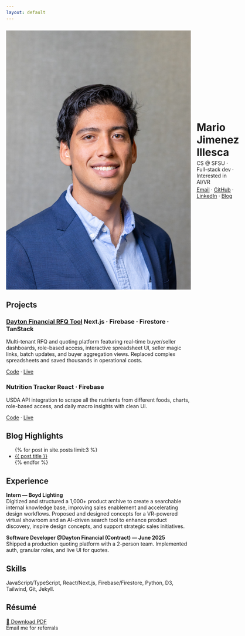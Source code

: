 ```yaml
---
layout: default
---
```

<link rel="stylesheet" href="/assets/style.css">

<div style="display:flex; align-items:center; gap:16px; margin-top:24px;">
  <img class="avatar" src="/assets/images/HeadShots097.jpg" alt="Mario Jimenez">
  <div>
    <h1 style="margin:0;">Mario Jimenez Illesca</h1>
    <p style="margin:4px 0 0 0;">CS @ SFSU · Full-stack dev · Interested in AI/VR</p>
    <p style="margin:4px 0 0 0;">
      <a href="mailto:mariojillesca@gmail.com">Email</a> · 
      <a href="https://github.com/nochinxx">GitHub</a> · 
      <a href="https://www.linkedin.com/in/mario-jimenez-7b9683206/">LinkedIn</a> · 
      <a href="/blog/">Blog</a>
    </p>
  </div>
</div>

## Projects

<div class="grid">
  <div class="project-card">
    <h3><a href="/blog/2025/06/20/dayton-sheets.html">Dayton Financial RFQ Tool</a> 
      <span class="badge">Next.js · Firebase · Firestore · TanStack</span>
    </h3>
    <p>
      Multi-tenant RFQ and quoting platform featuring real-time buyer/seller dashboards, role-based access, interactive spreadsheet UI, seller magic links, batch updates, and buyer aggregation views. 
      Replaced complex spreadsheets and saved thousands in operational costs.
    </p>
    <p>
      <a href="https://github.com/nima64/Dayton-Sheets">Code</a> · 
      <a href="https://dayton-sheets-git-main-rintarouokabe12gmailcoms-projects.vercel.app/">Live</a>
    </p>
  </div>

  <div class="project-card">
    <h3>Nutrition Tracker <span class="badge">React · Firebase</span></h3>
    <p>
      USDA API integration to scrape all the nutrients from different foods, charts, role-based access, and daily macro insights with clean UI.
    </p>
    <p>
      <a href="https://github.com/nima64/nutrition-nextjs">Code</a> · 
      <a href="https://nutrition-nextjs.vercel.app/">Live</a>
    </p>
  </div>
</div>

## Blog Highlights

<ul>
  {% for post in site.posts limit:3 %}
    <li>
      <a href="{{ post.url }}">{{ post.title }}</a><br>
    </li>
  {% endfor %}
</ul>

## Experience

**Intern — Boyd Lighting**  
Digitized and structured a 1,000+ product archive to create a searchable internal knowledge base, improving sales enablement and accelerating design workflows. Proposed and designed concepts for a VR-powered virtual showroom and an AI-driven search tool to enhance product discovery, inspire design concepts, and support strategic sales initiatives.

**Software Developer @Dayton Financial (Contract) — June 2025**  
Shipped a production quoting platform with a 2-person team. Implemented auth, granular roles, and live UI for quotes.

## Skills

JavaScript/TypeScript, React/Next.js, Firebase/Firestore, Python, D3, Tailwind, Git, Jekyll.

## Résumé

<p>
  <a href="/documents/Aug-2.pdf">📄 Download PDF</a><br>
  <span>Email me for referrals</span>
</p>

